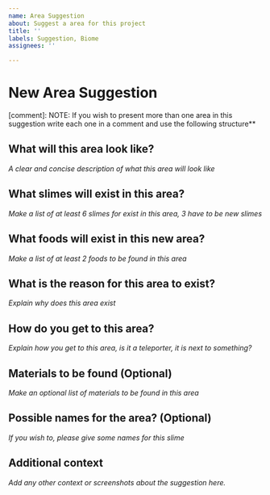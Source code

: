 ```yaml
---
name: Area Suggestion
about: Suggest a area for this project
title: ''
labels: Suggestion, Biome
assignees: ''

---
```


# New Area Suggestion

[comment]: NOTE: If you wish to present more than one area in this suggestion write each one in a comment and use the following structure**

## What will this area look like?
*A clear and concise description of what this area will look like*

## What slimes will exist in this area?
*Make a list of at least 6 slimes for exist in this area, 3 have to be new slimes*

## What foods will exist in this new area?
*Make a list of at least 2 foods to be found in this area*

## What is the reason for this area to exist?
*Explain why does this area exist*

## How do you get to this area?
*Explain how you get to this area, is it a teleporter, it is next to something?*

## Materials to be found (Optional)
*Make an optional list of materials to be found in this area*

## Possible names for the area? (Optional)
*If you wish to, please give some names for this slime*

## Additional context
*Add any other context or screenshots about the suggestion here.*
